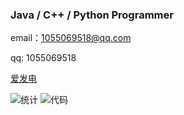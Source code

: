 ### Java / C++ / Python Programmer

email：1055069518@qq.com

qq: 1055069518

[爱发电](https://afdian.net/a/mikumifa)

![统计](https://github-readme-stats.vercel.app/api?username=mikumifa&show_icons=true)
![代码](https://github-readme-stats.vercel.app/api/top-langs?username=mikumifa&show_icons=true)
